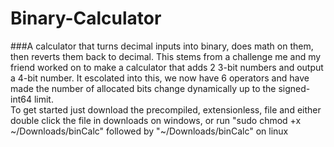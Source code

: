 # Binary-Calculator
###A calculator that turns decimal inputs into binary, does math on them, then reverts them back to decimal.
This stems from a challenge me and my friend worked on to make a calculator that adds 2 3-bit numbers and output a 4-bit number. It escolated into this, we now have 6 operators and have made the number of allocated bits change dynamically up to the signed-int64 limit.
<br/>
To get started just download the precompiled, extensionless, file and either double click the file in downloads on windows, or run "sudo chmod +x ~/Downloads/binCalc" followed by "~/Downloads/binCalc" on linux
